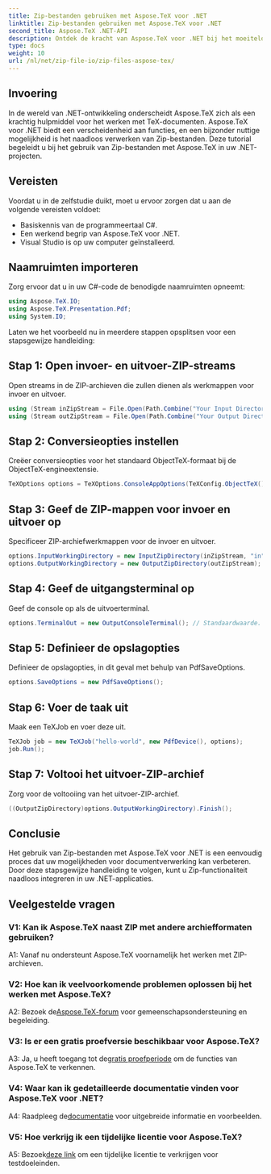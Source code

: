 ```yaml
---
title: Zip-bestanden gebruiken met Aspose.TeX voor .NET
linktitle: Zip-bestanden gebruiken met Aspose.TeX voor .NET
second_title: Aspose.TeX .NET-API
description: Ontdek de kracht van Aspose.TeX voor .NET bij het moeiteloos verwerken van ZIP-bestanden. Verbeter de documentverwerking in uw toepassingen.
type: docs
weight: 10
url: /nl/net/zip-file-io/zip-files-aspose-tex/
---
```

## Invoering

In de wereld van .NET-ontwikkeling onderscheidt Aspose.TeX zich als een krachtig hulpmiddel voor het werken met TeX-documenten. Aspose.TeX voor .NET biedt een verscheidenheid aan functies, en een bijzonder nuttige mogelijkheid is het naadloos verwerken van Zip-bestanden. Deze tutorial begeleidt u bij het gebruik van Zip-bestanden met Aspose.TeX in uw .NET-projecten.

## Vereisten

Voordat u in de zelfstudie duikt, moet u ervoor zorgen dat u aan de volgende vereisten voldoet:

- Basiskennis van de programmeertaal C#.
- Een werkend begrip van Aspose.TeX voor .NET.
- Visual Studio is op uw computer geïnstalleerd.

## Naamruimten importeren

Zorg ervoor dat u in uw C#-code de benodigde naamruimten opneemt:

```csharp
using Aspose.TeX.IO;
using Aspose.TeX.Presentation.Pdf;
using System.IO;
```

Laten we het voorbeeld nu in meerdere stappen opsplitsen voor een stapsgewijze handleiding:

## Stap 1: Open invoer- en uitvoer-ZIP-streams

Open streams in de ZIP-archieven die zullen dienen als werkmappen voor invoer en uitvoer.

```csharp
using (Stream inZipStream = File.Open(Path.Combine("Your Input Directory", "zip-in.zip"), FileMode.Open))
using (Stream outZipStream = File.Open(Path.Combine("Your Output Directory", "zip-pdf-out.zip"), FileMode.Create))
```

## Stap 2: Conversieopties instellen

Creëer conversieopties voor het standaard ObjectTeX-formaat bij de ObjectTeX-engineextensie.

```csharp
TeXOptions options = TeXOptions.ConsoleAppOptions(TeXConfig.ObjectTeX());
```

## Stap 3: Geef de ZIP-mappen voor invoer en uitvoer op

Specificeer ZIP-archiefwerkmappen voor de invoer en uitvoer.

```csharp
options.InputWorkingDirectory = new InputZipDirectory(inZipStream, "in");
options.OutputWorkingDirectory = new OutputZipDirectory(outZipStream);
```

## Stap 4: Geef de uitgangsterminal op

Geef de console op als de uitvoerterminal.

```csharp
options.TerminalOut = new OutputConsoleTerminal(); // Standaardwaarde. Willekeurige toewijzing.
```

## Stap 5: Definieer de opslagopties

Definieer de opslagopties, in dit geval met behulp van PdfSaveOptions.

```csharp
options.SaveOptions = new PdfSaveOptions();
```

## Stap 6: Voer de taak uit

Maak een TeXJob en voer deze uit.

```csharp
TeXJob job = new TeXJob("hello-world", new PdfDevice(), options);
job.Run();
```

## Stap 7: Voltooi het uitvoer-ZIP-archief

Zorg voor de voltooiing van het uitvoer-ZIP-archief.

```csharp
((OutputZipDirectory)options.OutputWorkingDirectory).Finish();
```

## Conclusie

Het gebruik van Zip-bestanden met Aspose.TeX voor .NET is een eenvoudig proces dat uw mogelijkheden voor documentverwerking kan verbeteren. Door deze stapsgewijze handleiding te volgen, kunt u Zip-functionaliteit naadloos integreren in uw .NET-applicaties.

## Veelgestelde vragen

### V1: Kan ik Aspose.TeX naast ZIP met andere archiefformaten gebruiken?

A1: Vanaf nu ondersteunt Aspose.TeX voornamelijk het werken met ZIP-archieven.

### V2: Hoe kan ik veelvoorkomende problemen oplossen bij het werken met Aspose.TeX?

 A2: Bezoek de[Aspose.TeX-forum](https://forum.aspose.com/c/tex/47) voor gemeenschapsondersteuning en begeleiding.

### V3: Is er een gratis proefversie beschikbaar voor Aspose.TeX?

 A3: Ja, u heeft toegang tot de[gratis proefperiode](https://releases.aspose.com/) om de functies van Aspose.TeX te verkennen.

### V4: Waar kan ik gedetailleerde documentatie vinden voor Aspose.TeX voor .NET?

 A4: Raadpleeg de[documentatie](https://reference.aspose.com/tex/net/) voor uitgebreide informatie en voorbeelden.

### V5: Hoe verkrijg ik een tijdelijke licentie voor Aspose.TeX?

 A5: Bezoek[deze link](https://purchase.aspose.com/temporary-license/) om een tijdelijke licentie te verkrijgen voor testdoeleinden.